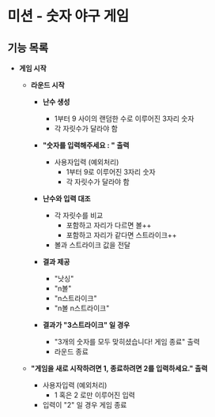 # 미션 - 숫자 야구 게임

## 기능 목록

* **게임 시작**

  * **라운드 시작**

    * **난수 생성**
      * 1부터 9 사이의 랜덤한 수로 이루어진 3자리 숫자
      * 각 자릿수가 달라야 함

    * **"숫자를 입력해주세요 : " 출력**
      * 사용자입력 (예외처리)
        * 1부터 9로 이루어진 3자리 숫자
        * 각 자릿수가 달라야 함
      
    * **난수와 입력 대조**
      * 각 자릿수를 비교
        * 포함하고 자리가 다르면 볼++
        * 포함하고 자리가 같다면 스트라이크++
      * 볼과 스트라이크 값을 전달
      
    * **결과 제공**
      * "낫싱"
      * "n볼"
      * "n스트라이크"
      * "n볼 n스트라이크"

    * **결과가 "3스트라이크" 일 경우**
      * "3개의 숫자를 모두 맞히셨습니다! 게임 종료" 출력
      * 라운드 종료

  * **"게임을 새로 시작하려면 1, 종료하려면 2를 입력하세요." 출력**
    * 사용자입력 (예외처리)
      * 1 혹은 2 로만 이루어진 입력
    * 입력이 "2" 일 경우 게임 종료